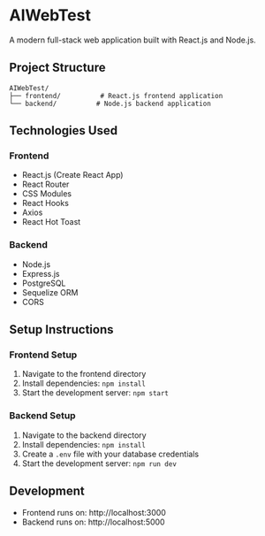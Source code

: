 # AIWebTest

A modern full-stack web application built with React.js and Node.js.

## Project Structure

```
AIWebTest/
├── frontend/          # React.js frontend application
└── backend/          # Node.js backend application
```

## Technologies Used

### Frontend
- React.js (Create React App)
- React Router
- CSS Modules
- React Hooks
- Axios
- React Hot Toast

### Backend
- Node.js
- Express.js
- PostgreSQL
- Sequelize ORM
- CORS

## Setup Instructions

### Frontend Setup
1. Navigate to the frontend directory
2. Install dependencies: `npm install`
3. Start the development server: `npm start`

### Backend Setup
1. Navigate to the backend directory
2. Install dependencies: `npm install`
3. Create a `.env` file with your database credentials
4. Start the development server: `npm run dev`

## Development

- Frontend runs on: http://localhost:3000
- Backend runs on: http://localhost:5000 